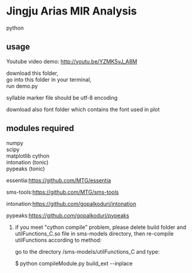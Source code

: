 # Jingju Arias MIR Analysis
python

## usage
Youtube video demo: http://youtu.be/YZMK5vJ_A8M

download this folder,  
go into this folder in your terminal,  
run demo.py

syllable marker file should be utf-8 encoding

download also font folder which contains the font used in plot

## modules required
numpy  
scipy  
matplotlib
cython  
intonation (tonic)  
pypeaks (tonic)  

essentia:https://github.com/MTG/essentia

sms-tools:https://github.com/MTG/sms-tools  

intonation:https://github.com/gopalkoduri/intonation

pypeaks:https://github.com/gopalkoduri/pypeaks

1. if you meet "cython compile" problem, please delete build folder and utilFunctions_C.so file in sms-models directory, then re-compile utilFunctions according to method:  

&nbsp;&nbsp;&nbsp;&nbsp;&nbsp;&nbsp;go to the directory /sms-models/utilFunctions_C and type:

&nbsp;&nbsp;&nbsp;&nbsp;&nbsp;&nbsp;$ python compileModule.py build_ext --inplace 

